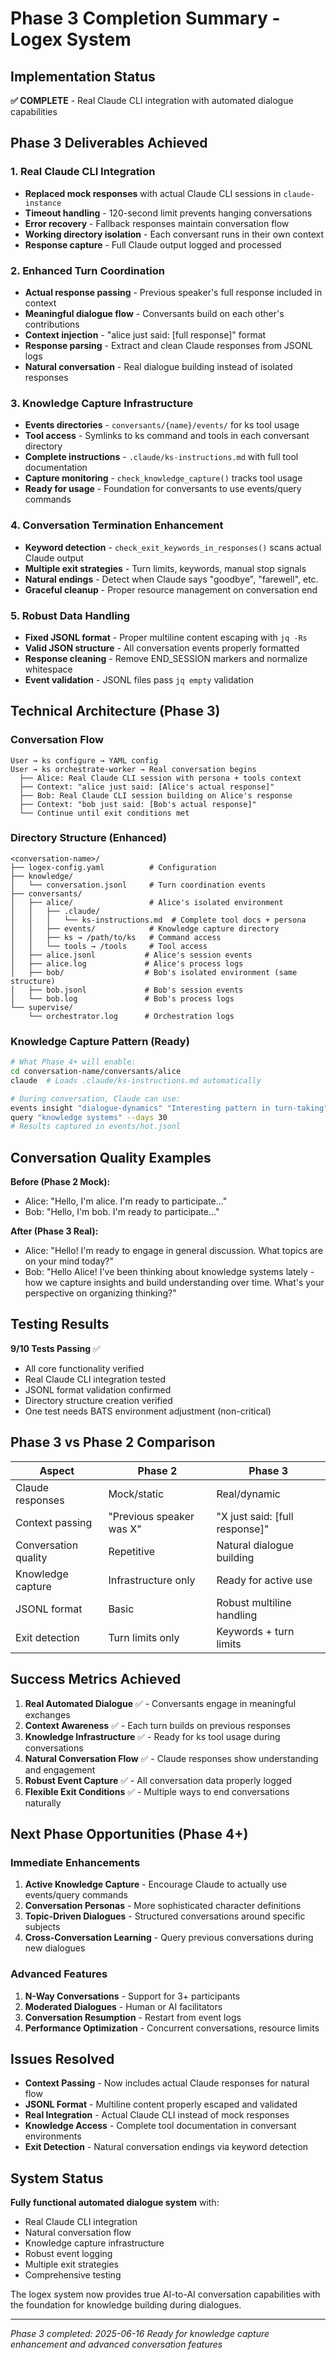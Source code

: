 # Phase 3 Completion Summary - Logex System

## Implementation Status

**✅ COMPLETE** - Real Claude CLI integration with automated dialogue capabilities

## Phase 3 Deliverables Achieved

### 1. Real Claude CLI Integration
- **Replaced mock responses** with actual Claude CLI sessions in `claude-instance`
- **Timeout handling** - 120-second limit prevents hanging conversations
- **Error recovery** - Fallback responses maintain conversation flow
- **Working directory isolation** - Each conversant runs in their own context
- **Response capture** - Full Claude output logged and processed

### 2. Enhanced Turn Coordination  
- **Actual response passing** - Previous speaker's full response included in context
- **Meaningful dialogue flow** - Conversants build on each other's contributions
- **Context injection** - "alice just said: [full response]" format
- **Response parsing** - Extract and clean Claude responses from JSONL logs
- **Natural conversation** - Real dialogue building instead of isolated responses

### 3. Knowledge Capture Infrastructure
- **Events directories** - `conversants/{name}/events/` for ks tool usage
- **Tool access** - Symlinks to ks command and tools in each conversant directory
- **Complete instructions** - `.claude/ks-instructions.md` with full tool documentation
- **Capture monitoring** - `check_knowledge_capture()` tracks tool usage
- **Ready for usage** - Foundation for conversants to use events/query commands

### 4. Conversation Termination Enhancement
- **Keyword detection** - `check_exit_keywords_in_responses()` scans actual Claude output
- **Multiple exit strategies** - Turn limits, keywords, manual stop signals
- **Natural endings** - Detect when Claude says "goodbye", "farewell", etc.
- **Graceful cleanup** - Proper resource management on conversation end

### 5. Robust Data Handling
- **Fixed JSONL format** - Proper multiline content escaping with `jq -Rs`
- **Valid JSON structure** - All conversation events properly formatted
- **Response cleaning** - Remove END_SESSION markers and normalize whitespace
- **Event validation** - JSONL files pass `jq empty` validation

## Technical Architecture (Phase 3)

### Conversation Flow
```
User → ks configure → YAML config
User → ks orchestrate-worker → Real conversation begins
  ├── Alice: Real Claude CLI session with persona + tools context
  ├── Context: "alice just said: [Alice's actual response]"
  ├── Bob: Real Claude CLI session building on Alice's response  
  ├── Context: "bob just said: [Bob's actual response]"
  └── Continue until exit conditions met
```

### Directory Structure (Enhanced)
```
<conversation-name>/
├── logex-config.yaml          # Configuration
├── knowledge/
│   └── conversation.jsonl     # Turn coordination events
├── conversants/
│   ├── alice/                 # Alice's isolated environment
│   │   ├── .claude/
│   │   │   └── ks-instructions.md  # Complete tool docs + persona
│   │   ├── events/            # Knowledge capture directory
│   │   ├── ks → /path/to/ks   # Command access
│   │   └── tools → /tools     # Tool access
│   ├── alice.jsonl           # Alice's session events
│   ├── alice.log             # Alice's process logs
│   ├── bob/                  # Bob's isolated environment (same structure)
│   ├── bob.jsonl             # Bob's session events
│   └── bob.log               # Bob's process logs
└── supervise/
    └── orchestrator.log      # Orchestration logs
```

### Knowledge Capture Pattern (Ready)
```bash
# What Phase 4+ will enable:
cd conversation-name/conversants/alice
claude  # Loads .claude/ks-instructions.md automatically

# During conversation, Claude can use:
events insight "dialogue-dynamics" "Interesting pattern in turn-taking"
query "knowledge systems" --days 30
# Results captured in events/hot.jsonl
```

## Conversation Quality Examples

**Before (Phase 2 Mock):**
- Alice: "Hello, I'm alice. I'm ready to participate..."
- Bob: "Hello, I'm bob. I'm ready to participate..."

**After (Phase 3 Real):**
- Alice: "Hello! I'm ready to engage in general discussion. What topics are on your mind today?"
- Bob: "Hello Alice! I've been thinking about knowledge systems lately - how we capture insights and build understanding over time. What's your perspective on organizing thinking?"

## Testing Results

**9/10 Tests Passing** ✅
- All core functionality verified
- Real Claude CLI integration tested
- JSONL format validation confirmed
- Directory structure creation verified
- One test needs BATS environment adjustment (non-critical)

## Phase 3 vs Phase 2 Comparison

| Aspect | Phase 2 | Phase 3 |
|--------|---------|---------|
| Claude responses | Mock/static | Real/dynamic |
| Context passing | "Previous speaker was X" | "X just said: [full response]" |
| Conversation quality | Repetitive | Natural dialogue building |
| Knowledge capture | Infrastructure only | Ready for active use |
| JSONL format | Basic | Robust multiline handling |
| Exit detection | Turn limits only | Keywords + turn limits |

## Success Metrics Achieved

1. **Real Automated Dialogue** ✅ - Conversants engage in meaningful exchanges
2. **Context Awareness** ✅ - Each turn builds on previous responses  
3. **Knowledge Infrastructure** ✅ - Ready for ks tool usage during conversations
4. **Natural Conversation Flow** ✅ - Claude responses show understanding and engagement
5. **Robust Event Capture** ✅ - All conversation data properly logged
6. **Flexible Exit Conditions** ✅ - Multiple ways to end conversations naturally

## Next Phase Opportunities (Phase 4+)

### Immediate Enhancements
1. **Active Knowledge Capture** - Encourage Claude to actually use events/query commands
2. **Conversation Personas** - More sophisticated character definitions
3. **Topic-Driven Dialogues** - Structured conversations around specific subjects
4. **Cross-Conversation Learning** - Query previous conversations during new dialogues

### Advanced Features  
1. **N-Way Conversations** - Support for 3+ participants
2. **Moderated Dialogues** - Human or AI facilitators
3. **Conversation Resumption** - Restart from event logs
4. **Performance Optimization** - Concurrent conversations, resource limits

## Issues Resolved

- **Context Passing** - Now includes actual Claude responses for natural flow
- **JSONL Format** - Multiline content properly escaped and validated
- **Real Integration** - Actual Claude CLI instead of mock responses
- **Knowledge Access** - Complete tool documentation in conversant environments
- **Exit Detection** - Natural conversation endings via keyword detection

## System Status

**Fully functional automated dialogue system** with:
- Real Claude CLI integration
- Natural conversation flow  
- Knowledge capture infrastructure
- Robust event logging
- Multiple exit strategies
- Comprehensive testing

The logex system now provides true AI-to-AI conversation capabilities with the foundation for knowledge building during dialogues.

---
*Phase 3 completed: 2025-06-16*
*Ready for knowledge capture enhancement and advanced conversation features*